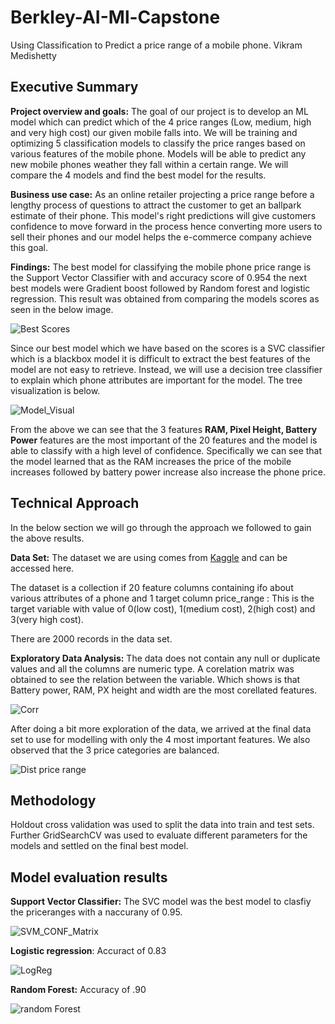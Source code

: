 # Berkley-AI-Ml-Capstone
Using Classification to Predict a price range of a mobile phone.
Vikram Medishetty

## Executive Summary 
**Project overview and goals:** The goal of our project is to develop an ML model which can predict which of the 4  price ranges (Low, medium, high and very high cost) our given mobile falls into.
We will be training and optimizing 5 classification models to classify the price ranges based on various features of the mobile phone. Models will be able to predict any new mobile phones weather they fall within a certain range.
We will  compare the 4 models and find the best model for the results.   


**Business use case:**  As an online retailer projecting a price range before a lengthy process of questions to attract the customer to get an ballpark estimate of their phone.
This model's right predictions will give customers confidence to move forward in the process hence converting more users to sell their phones and our model helps the e-commerce company achieve this goal.

**Findings:** The best model for classifying the mobile phone price range is the Support Vector Classifier with and accuracy score of  0.954 the next best models were Gradient boost followed by Random forest and logistic regression.
This result was obtained from comparing the models scores as seen in the below image.  

![Best Scores](images/Model_performance.png)

Since our best model which we have based on the scores is a SVC classifier which is a blackbox model it is difficult to extract the best features of the model are not easy to retrieve.
Instead, we will use a decision tree classifier to explain which phone attributes are important for the model. The tree visualization is below.

![Model_Visual](images/DecisionTree.png)

From the above we can see that the 3 features **RAM, Pixel Height, Battery Power** features are the most important of the 20 features and the model is able to classify with a high level of confidence.
Specifically we can see that the model learned that as the RAM increases the price of the mobile increases followed by battery power increase also increase the phone price.

##  Technical Approach 

In the below section we will go through the approach we followed to gain the above results.

**Data Set:** 
The dataset we are using comes from [Kaggle](https://www.kaggle.com/datasets/iabhishekofficial/mobile-price-classification) and can be accessed here.

The dataset is a collection if 20 feature columns containing ifo about various attributes of a phone and 1 target column price_range : This is the target variable with value of 0(low cost), 1(medium cost), 2(high cost) and 3(very high cost).

There are 2000 records in the data set. 

**Exploratory Data Analysis:** The data does not contain any null or duplicate values and all the columns are numeric type. A corelation matrix was obtained to see the relation between the variable.
Which shows is that Battery power, RAM, PX height and width are the most corellated features. 

![Corr](images/corellation_matrix.png)

After doing a bit more exploration of the data, we arrived at the final data set to use for modelling with only the 4 most important features.
We also observed that the 3 price categories are balanced. 

![Dist price range](images/dist_of_price_range.png)


## Methodology

Holdout cross validation was used to split the data into train and test sets. Further GridSearchCV was used to evaluate different parameters for the models and settled on the final best model.

## Model evaluation results
**Support Vector Classifier:** The SVC model was the best model to clasfiy the priceranges with a naccurany of 0.95. 

![SVM_CONF_Matrix](images/SVM_conf_matrix.png)

**Logistic regression**: Accuract of 0.83

![LogReg](images/log_reg_conf_matrix.png)

**Random Forest:** Accuracy of .90

![random Forest](images/Random_forest_conf_matrix.png)







